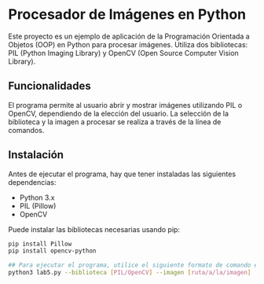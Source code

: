 # Procesador de Imágenes en Python

Este proyecto es un ejemplo de aplicación de la Programación Orientada a Objetos (OOP) en Python para procesar imágenes. Utiliza dos bibliotecas: PIL (Python Imaging Library) y OpenCV (Open Source Computer Vision Library).

## Funcionalidades

El programa permite al usuario abrir y mostrar imágenes utilizando PIL o OpenCV, dependiendo de la elección del usuario. La selección de la biblioteca y la imagen a procesar se realiza a través de la línea de comandos.

## Instalación

Antes de ejecutar el programa, hay que tener instaladas las siguientes dependencias:

- Python 3.x
- PIL (Pillow)
- OpenCV

Puede instalar las bibliotecas necesarias usando pip:

```bash
pip install Pillow
pip install opencv-python

## Para ejecutar el programa, utilice el siguiente formato de comando en su terminal:
python3 lab5.py --biblioteca [PIL/OpenCV] --imagen [ruta/a/la/imagen]

